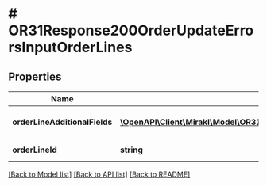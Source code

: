 # # OR31Response200OrderUpdateErrorsInputOrderLines

## Properties

Name | Type | Description | Notes
------------ | ------------- | ------------- | -------------
**orderLineAdditionalFields** | [**\OpenAPI\Client\Mirakl\Model\OR31Response200OrderUpdateErrorsInputOrderLinesOrderLineAdditionalFields[]**](OR31Response200OrderUpdateErrorsInputOrderLinesOrderLineAdditionalFields.md) | Order line custom fields | [optional]
**orderLineId** | **string** | Order line identifier | [optional]

[[Back to Model list]](../../README.md#models) [[Back to API list]](../../README.md#endpoints) [[Back to README]](../../README.md)
